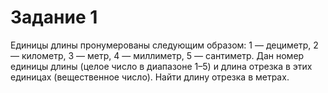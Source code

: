 # Задание 1
Единицы длины пронумерованы следующим образом: 1 — дециметр, 2 —
километр, 3 — метр, 4 — миллиметр, 5 — сантиметр. Дан номер единицы длины 
(целое число в диапазоне 1–5) и длина отрезка в этих единицах (вещественное число). 
Найти длину отрезка в метрах.